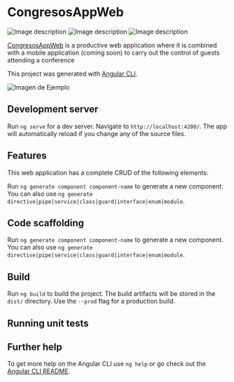 # CongresosAppWeb

![Image description](https://img.shields.io/badge/angular-7.3.8-lightgrey.svg) ![Image description](https://img.shields.io/badge/build-passing-green.svg) ![Image description](https://img.shields.io/david/expressjs/express.svg)

[CongresosAppWeb](https://congresosapp2019.firebaseapp.com) is a productive web application where it is combined with a mobile application (coming soon) to carry out the control of guests attending a conference

This project was generated with [Angular CLI](https://cli.angular.io).


 ![Imagen de Ejemplo](https://camo.githubusercontent.com/f33650099ed137673aafe6e3e2cf9b7c8ba7f87d/68747470733a2f2f322e62702e626c6f6773706f742e636f6d2f2d543530595a5035686c57342f567630376b315050566d492f41414141414141414d5f512f6b566f3865496d4d4f4655574c597158675f78477a61575076766c4f376c686e672f73302f6164776f7264732d646172742e706e67)
## Development server

Run `ng serve` for a dev server. Navigate to `http://localhost:4200/`. The app will automatically reload if you change any of the source files.

## Features

This web application has a complete CRUD of the following elements:


Run `ng generate component component-name` to generate a new component. You can also use `ng generate directive|pipe|service|class|guard|interface|enum|module`.

## Code scaffolding

Run `ng generate component component-name` to generate a new component. You can also use `ng generate directive|pipe|service|class|guard|interface|enum|module`.

## Build

Run `ng build` to build the project. The build artifacts will be stored in the `dist/` directory. Use the `--prod` flag for a production build.

## Running unit tests

## Further help

To get more help on the Angular CLI use `ng help` or go check out the [Angular CLI README](https://github.com/angular/angular-cli/blob/master/README.md).
